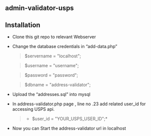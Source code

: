 ## admin-validator-usps


## Installation

- Clone this git repo  to relevant Webserver 
- Change the database credentials in “add-data.php” 
   > $servername = "localhost";

   > $username = "username";
   
   > $password = "password";
   
   > $dbname = "address-validator";
-  Upload the “addresses.sql” into mysql
-  In address-validator.php page , line no .23 add related user_id for accessing USPS api.
   > * $user_id = "YOUR_USPS_USER_ID";*
- Now you can Start the address-validator url in localhost 

